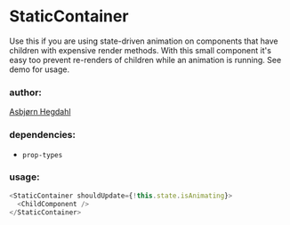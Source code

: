 # StaticContainer

Use this if you are using state-driven animation on components that have children with expensive render methods. With this small component it's easy too prevent re-renders of children while an animation is running. See demo for usage.

### author:

[Asbjørn Hegdahl](mailto:asbjorn.hegdahl@creuna.no)

### dependencies:

- `prop-types`

### usage:

```javascript
<StaticContainer shouldUpdate={!this.state.isAnimating}>
  <ChildComponent />
</StaticContainer>
```
